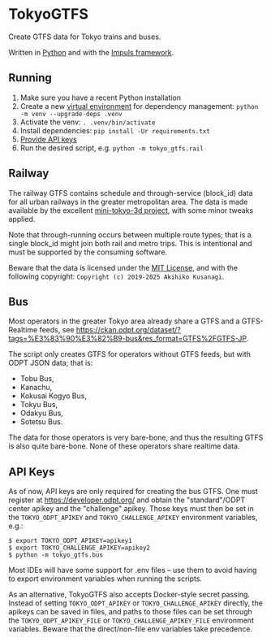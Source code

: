 TokyoGTFS
=========

Create GTFS data for Tokyo trains and buses.

Written in [Python](https://www.python.org/) and with the [Impuls framework](https://impuls.readthedocs.io).


Running
-------

1. Make sure you have a recent Python installation
2. Create a new [virtual environment](https://docs.python.org/3/library/venv.html) for dependency management: `python -m venv --upgrade-deps .venv`
3. Activate the venv: `. .venv/bin/activate`
4. Install dependencies: `pip install -Ur requirements.txt`
5. [Provide API keys](#api-keys)
6. Run the desired script, e.g. `python -m tokyo_gtfs.rail`


Railway
-------

The railway GTFS contains schedule and through-service (block_id) data for all urban railways
in the greater metropolitan area. The data is made available by the excellent
[mini-tokyo-3d project](https://github.com/nagix/mini-tokyo-3d/), with some minor tweaks applied.

Note that through-running occurs between multiple route types; that is a single block_id
might join both rail and metro trips. This is intentional and must be supported by the consuming
software.

Beware that the data is licensed under the [MIT License](https://github.com/nagix/mini-tokyo-3d/blob/master/LICENSE),
and with the following copyright: `Copyright (c) 2019-2025 Akihiko Kusanagi`.


Bus
---

Most operators in the greater Tokyo area already share a GTFS and a GTFS-Realtime feeds,
see <https://ckan.odpt.org/dataset/?tags=%E3%83%90%E3%82%B9-bus&res_format=GTFS%2FGTFS-JP>.

The script only creates GTFS for operators without GTFS feeds, but with ODPT JSON data; that is:

- Tobu Bus,
- Kanachu,
- Kokusai Kogyo Bus,
- Tokyu Bus,
- Odakyu Bus,
- Sotetsu Bus.

The data for those operators is very bare-bone, and thus the resulting GTFS is also quite bare-bone.
None of these operators share realtime data.


API Keys
--------

As of now, API keys are only required for creating the bus GTFS. One must register at <https://developer.odpt.org/>
and obtain the "standard"/ODPT center apikey and the "challenge" apikey. Those keys must then be set
in the `TOKYO_ODPT_APIKEY` and `TOKYO_CHALLENGE_APIKEY` environment variables, e.g.:

```terminal
$ export TOKYO_ODPT_APIKEY=apikey1
$ export TOKYO_CHALLENGE_APIKEY=apikey2
$ python -m tokyo_gtfs.bus
```

Most IDEs will have some support for .env files – use them to avoid having to export environment
variables when running the scripts.

As an alternative, TokyoGTFS also accepts Docker-style secret passing. Instead of setting
`TOKYO_ODPT_APIKEY` or `TOKYO_CHALLENGE_APIKEY` directly, the apikeys can be saved in files,
and paths to those files can be set through the `TOKYO_ODPT_APIKEY_FILE` or
`TOKYO_CHALLENGE_APIKEY_FILE` environment variables. Beware that the direct/non-file env variables
take precedence.
